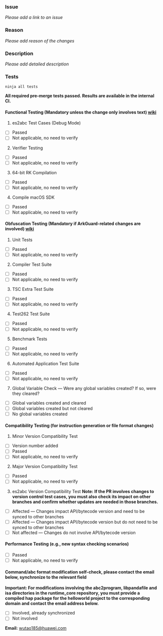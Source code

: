### **Issue**
_Please add a link to an issue_

### **Reason**
_Please add reason of the changes_

### **Description**
_Please add detailed description_

### **Tests**
```
ninja all tests
```
**All required pre-merge tests passed. Results are available in the internal CI.**

#### Functional Testing (Mandatory unless the change only involves text) [wiki](https://gitee.com/openharmony/arkcompiler_ets_frontend/wikis/%E4%BB%A3%E7%A0%81%E6%8F%90%E4%BA%A4%E8%A6%81%E6%B1%82%E5%8F%8A%E6%B5%8B%E8%AF%95%E9%AA%8C%E8%AF%81%E6%B5%81%E7%A8%8B)
1. es2abc Test Cases (Debug Mode)
- [ ] Passed
- [ ] Not applicable, no need to verify

2. Verifier Testing
- [ ] Passed
- [ ] Not applicable, no need to verify

3. 64-bit RK Compilation
- [ ] Passed
- [ ] Not applicable, no need to verify

4. Compile macOS SDK
- [ ] Passed
- [ ] Not applicable, no need to verify

#### Obfuscation Testing (Mandatory if ArkGuard-related changes are involved) [wiki](https://gitee.com/openharmony/arkcompiler_ets_frontend/wikis/%E6%B7%B7%E6%B7%86%E6%B5%8B%E8%AF%95%E9%AA%8C%E8%AF%81%E6%B5%81%E7%A8%8B?sort_id=11451209)
1. Unit Tests
- [ ] Passed
- [ ] Not applicable, no need to verify

2. Compiler Test Suite
- [ ] Passed
- [ ] Not applicable, no need to verify

3. TSC Extra Test Suite
- [ ] Passed
- [ ] Not applicable, no need to verify

4. Test262 Test Suite
- [ ] Passed
- [ ] Not applicable, no need to verify

5. Benchmark Tests
- [ ] Passed
- [ ] Not applicable, no need to verify

6. Automated Application Test Suite
- [ ] Passed
- [ ] Not applicable, no need to verify

7. Global Variable Check — Were any global variables created? If so, were they cleared?
- [ ] Global variables created and cleared
- [ ] Global variables created but not cleared
- [ ] No global variables created

#### Compatibility Testing (for instruction generation or file format changes)
1. Minor Version Compatibility Test <!-- If the change causes new ABC files to fail on older images, a new version number must be added -->
- [ ] Version number added
- [ ] Passed
- [ ] Not applicable, no need to verify

2. Major Version Compatibility Test <!-- When `target-api-version` is configured, the generated ABC must run on the corresponding version -->
- [ ] Passed
- [ ] Not applicable, no need to verify

3. es2abc Version Compatibility Test <!-- ABC files compiled by the new es2abc from an old API version should still be recognized and processed by the old es2abc -->
**Note: If the PR involves changes to version control test cases, you must also check its impact on other branches and confirm whether updates are needed in those branches.**
- [ ] Affected — Changes impact API/bytecode version and need to be synced to other branches
- [ ] Affected — Changes impact API/bytecode version but do not need to be synced to other branches
- [ ] Not affected — Changes do not involve API/bytecode version

#### Performance Testing (e.g., new syntax checking scenarios)
- [ ] Passed
- [ ] Not applicable, no need to verify

#### Command/abc format modification self-check, please contact the email below, synchronize to the relevant field
**Important: For modifications involving the abc2program, libpandafile and isa directories in the runtime_core repository, you must provide a compiled hap package for the helloworld project to the corresponding domain and contact the email address below.**
- [ ] Involved, already synchronized
- [ ] Not involved

**Email:** wutao185@huawei.com